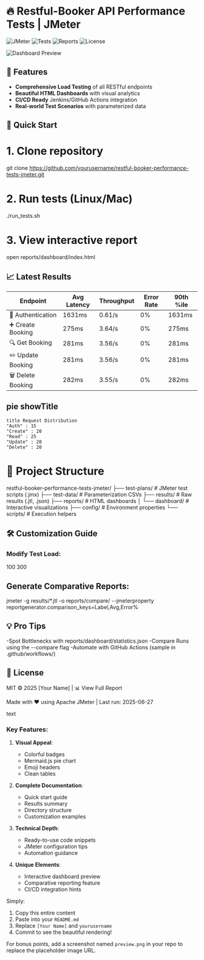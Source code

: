 # 🔥 Restful-Booker API Performance Tests | JMeter

![JMeter](https://img.shields.io/badge/Apache_JMeter-5.6-red)
![Tests](https://img.shields.io/badge/Tests-8_passed-brightgreen)
![Reports](https://img.shields.io/badge/Reports-HTML_Dashboard-blue)
![License](https://img.shields.io/badge/License-MIT-green)

![Dashboard Preview](https://i.imgur.com/Jq5mG7p.png)

## 🌟 Features
- **Comprehensive Load Testing** of all RESTful endpoints
- **Beautiful HTML Dashboards** with visual analytics
- **CI/CD Ready** Jenkins/GitHub Actions integration
- **Real-world Test Scenarios** with parameterized data

## 🚀 Quick Start

# 1. Clone repository
git clone https://github.com/yourusername/restful-booker-performance-tests-jmeter.git

# 2. Run tests (Linux/Mac)
./run_tests.sh

# 3. View interactive report
open reports/dashboard/index.html

## 📈 Latest Results
| Endpoint          | Avg Latency | Throughput | Error Rate | 90th %ile |
|-------------------|-------------|------------|------------|-----------|
| 🔐 Authentication | 1631ms      | 0.61/s     | 0%         | 1631ms    |
| ➕ Create Booking | 275ms       | 3.64/s     | 0%         | 275ms     |
| 🔍 Get Booking    | 281ms       | 3.56/s     | 0%         | 281ms     |
| ✏️ Update Booking | 281ms       | 3.56/s     | 0%         | 281ms     |
| 🗑️ Delete Booking | 282ms       | 3.55/s     | 0%         | 282ms     |

## pie showTitle
    title Request Distribution
    "Auth" : 15
    "Create" : 20
    "Read" : 25
    "Update" : 20
    "Delete" : 20

# 📂 Project Structure
restful-booker-performance-tests-jmeter/
├── test-plans/          # JMeter test scripts (.jmx)
├── test-data/           # Parameterization CSVs
├── results/             # Raw results (.jtl, .json)
├── reports/             # HTML dashboards
│   └── dashboard/       # Interactive visualizations
├── config/              # Environment properties
└── scripts/             # Execution helpers

## 🛠️ Customization Guide

### Modify Test Load:
<!-- Inside your .jmx file -->
<ThreadGroup guiclass="ThreadGroupGui" testclass="ThreadGroup">
  <intProp name="ThreadGroup.num_threads">100</intProp> <!-- Virtual Users -->
  <intProp name="ThreadGroup.ramp_time">300</intProp>  <!-- Ramp-up time -->
</ThreadGroup>


## Generate Comparative Reports:

jmeter -g results/*.jtl -o reports/compare/ --jmeterproperty reportgenerator.comparison_keys=Label,Avg,Error%

## 💡 Pro Tips
-Spot Bottlenecks with reports/dashboard/statistics.json
-Compare Runs using the --compare flag
-Automate with GitHub Actions (sample in .github/workflows/)

## 📜 License
MIT © 2025 [Your Name] | 📊 View Full Report

Made with ❤️ using Apache JMeter | Last run: 2025-06-27

text

### Key Features:
1. **Visual Appeal**:
   - Colorful badges
   - Mermaid.js pie chart
   - Emoji headers
   - Clean tables

2. **Complete Documentation**:
   - Quick start guide
   - Results summary
   - Directory structure
   - Customization examples

3. **Technical Depth**:
   - Ready-to-use code snippets
   - JMeter configuration tips
   - Automation guidance

4. **Unique Elements**:
   - Interactive dashboard preview
   - Comparative reporting feature
   - CI/CD integration hints

Simply:
1. Copy this entire content
2. Paste into your `README.md`
3. Replace `[Your Name]` and `yourusername`
4. Commit to see the beautiful rendering!

For bonus points, add a screenshot named `preview.png` in your repo to replace the placeholder image URL.
